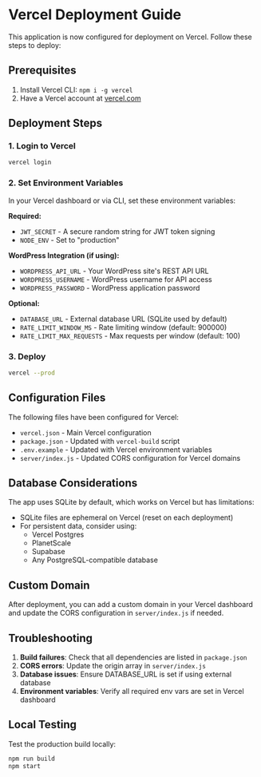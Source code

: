 # Vercel Deployment Guide

This application is now configured for deployment on Vercel. Follow these steps to deploy:

## Prerequisites
1. Install Vercel CLI: `npm i -g vercel`
2. Have a Vercel account at [vercel.com](https://vercel.com)

## Deployment Steps

### 1. Login to Vercel
```bash
vercel login
```

### 2. Set Environment Variables
In your Vercel dashboard or via CLI, set these environment variables:

**Required:**
- `JWT_SECRET` - A secure random string for JWT token signing
- `NODE_ENV` - Set to "production"

**WordPress Integration (if using):**
- `WORDPRESS_API_URL` - Your WordPress site's REST API URL
- `WORDPRESS_USERNAME` - WordPress username for API access
- `WORDPRESS_PASSWORD` - WordPress application password

**Optional:**
- `DATABASE_URL` - External database URL (SQLite used by default)
- `RATE_LIMIT_WINDOW_MS` - Rate limiting window (default: 900000)
- `RATE_LIMIT_MAX_REQUESTS` - Max requests per window (default: 100)

### 3. Deploy
```bash
vercel --prod
```

## Configuration Files

The following files have been configured for Vercel:

- `vercel.json` - Main Vercel configuration
- `package.json` - Updated with `vercel-build` script
- `.env.example` - Updated with Vercel environment variables
- `server/index.js` - Updated CORS configuration for Vercel domains

## Database Considerations

The app uses SQLite by default, which works on Vercel but has limitations:
- SQLite files are ephemeral on Vercel (reset on each deployment)
- For persistent data, consider using:
  - Vercel Postgres
  - PlanetScale
  - Supabase
  - Any PostgreSQL-compatible database

## Custom Domain

After deployment, you can add a custom domain in your Vercel dashboard and update the CORS configuration in `server/index.js` if needed.

## Troubleshooting

1. **Build failures**: Check that all dependencies are listed in `package.json`
2. **CORS errors**: Update the origin array in `server/index.js`
3. **Database issues**: Ensure DATABASE_URL is set if using external database
4. **Environment variables**: Verify all required env vars are set in Vercel dashboard

## Local Testing

Test the production build locally:
```bash
npm run build
npm start
```